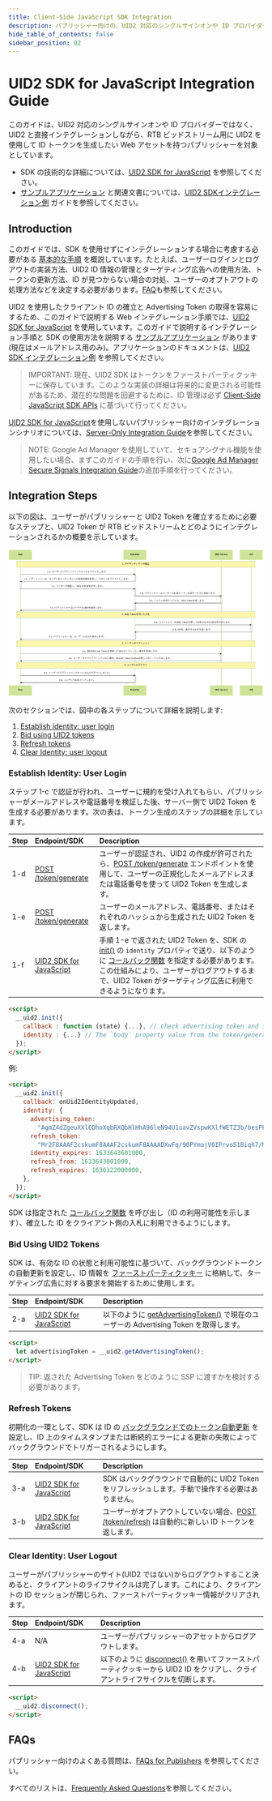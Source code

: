 ```yaml
---
title: Client-Side JavaScript SDK Integration
description: パブリッシャー向けの、UID2 対応のシングルサインオンや ID プロバイダーではなく、UID2 と直接インテグレーションしながら、RTB ビッドストリーム用に UID2 を使用して ID トークンを生成する方法。
hide_table_of_contents: false
sidebar_position: 02
---
```


# UID2 SDK for JavaScript Integration Guide

このガイドは、UID2 対応のシングルサインオンや ID プロバイダーではなく、UID2 と直接インテグレーションしながら、RTB ビッドストリーム用に UID2 を使用して ID トークンを生成したい Web アセットを持つパブリッシャーを対象としています。

- SDK の技術的な詳細については、[UID2 SDK for JavaScript](../sdks/client-side-identity.md) を参照してください。
- [サンプルアプリケーション](https://example-jssdk-integ.uidapi.com/) と関連文書については、[UID2 SDKインテグレーション例](https://github.com/IABTechLab/uid2-examples/blob/main/publisher/standard/README.md) ガイドを参照してください。

## Introduction

このガイドでは、SDK を使用せずにインテグレーションする場合に考慮する必要がある [基本的な手順](#integration-steps) を概説しています。たとえば、ユーザーログインとログアウトの実装方法、UID2 ID 情報の管理とターゲティング広告への使用方法、トークンの更新方法、ID が見つからない場合の対処、ユーザーのオプトアウトの処理方法などを決定する必要があります。[FAQ](#faqs)も参照してください。

UID2 を使用したクライアント ID の確立と Advertising Token の取得を容易にするため、このガイドで説明する Web インテグレーション手順では、[UID2 SDK for JavaScript](../sdks/client-side-identity.md) を使用しています。このガイドで説明するインテグレーション手順と SDK の使用方法を説明する [サンプルアプリケーション](https://example-jssdk-integ.uidapi.com/) があります(現在はメールアドレス用のみ)。アプリケーションのドキュメントは、[UID2 SDK インテグレーション例](https://github.com/IABTechLab/uid2-examples/blob/main/publisher/standard/README.md) を参照してください。

> IMPORTANT: 現在、UID2 SDK はトークンをファーストパーティクッキーに保存しています。このような実装の詳細は将来的に変更される可能性があるため、潜在的な問題を回避するために、ID 管理は必ず [Client-Side JavaScript SDK APIs](../sdks/client-side-identity.md#api-reference) に基づいて行ってください。

[UID2 SDK for JavaScript](../sdks/client-side-identity.md)を使用しないパブリッシャー向けのインテグレーションシナリオについては、[Server-Only Integration Guide](custom-publisher-integration.md)を参照してください。

> NOTE: Google Ad Manager を使用していて、セキュアシグナル機能を使用したい場合、まずこのガイドの手順を行い、次に[Google Ad Manager Secure Signals Integration Guide](google-ss-integration.md)の追加手順を行ってください。

## Integration Steps

以下の図は、ユーザーがパブリッシャーと UID2 Token を確立するために必要なステップと、UID2 Token が RTB ビッドストリームとどのようにインテグレーションされるかの概要を示しています。

![](images/publisher-flow-mermaid.png)

次のセクションでは、図中の各ステップについて詳細を説明します:

1.  [Establish identity: user login](#establish-identity-user-login)
2.  [Bid using UID2 tokens](#bid-using-uid2-tokens)
3.  [Refresh tokens](#refresh-tokens)
4.  [Clear Identity: user logout](#clear-identity-user-logout)

### Establish Identity: User Login

ステップ 1-c で認証が行われ、ユーザーに規約を受け入れてもらい、パブリッシャーがメールアドレスや電話番号を検証した後、サーバー側で UID2 Token を生成する必要があります。次の表は、トークン生成のステップの詳細を示しています。

| Step | Endpoint/SDK                                                       | Description                                                                                                                                                                                                                                                                                                                                                        |
| :--- | :----------------------------------------------------------------- | :----------------------------------------------------------------------------------------------------------------------------------------------------------------------------------------------------------------------------------------------------------------------------------------------------------------------------------------------------------------- |
| 1-d  | [POST /token/generate](../endpoints/post-token-generate.md)        | ユーザーが認証され、UID2 の作成が許可されたら、[POST /token/generate](../endpoints/post-token-generate.md) エンドポイントを使用して、ユーザーの正規化したメールアドレスまたは電話番号を使って UID2 Token を生成します。                                                                                                                                            |
| 1-e  | [POST /token/generate](../endpoints/post-token-generate.md)        | ユーザーのメールアドレス、電話番号、またはそれぞれのハッシュから生成された UID2 Token を返します。                                                                                                                                                                                                                                                                 |
| 1-f  | [UID2 SDK for JavaScript](../sdks/client-side-identity.md) | 手順 1-e で返された UID2 Token を、SDK の [init()](../sdks/client-side-identity.md#initopts-object-void) の `identity` プロパティで送り、以下のように [コールバック関数](../sdks/client-side-identity.md#callback-function) を指定する必要があります。この仕組みにより、ユーザーがログアウトするまで、UID2 Token がターゲティング広告に利用できるようになります。 |

```html
<script>
  __uid2.init({
    callback : function (state) {...}, // Check advertising token and its status within the passed state and initiate targeted advertising.
    identity : {...} // The `body` property value from the token/generate API response.
  });
</script>
```

例:

```html
<script>
  __uid2.init({
    callback: onUid2IdentityUpdated,
    identity: {
      advertising_token:
        "AgmZ4dZgeuXXl6DhoXqbRXQbHlHhA96leN94U1uavZVspwKXlfWETZ3b/besPFFvJxNLLySg4QEYHUAiyUrNncgnm7ppu0mi6wU2CW6hssiuEkKfstbo9XWgRUbWNTM+ewMzXXM8G9j8Q=",
      refresh_token:
        "Mr2F8AAAF2cskumF8AAAF2cskumF8AAAADXwFq/90PYmajV0IPrvo51Biqh7/M+JOuhfBY8KGUn//GsmZr9nf+jIWMUO4diOA92kCTF69JdP71Ooo+yF3V5yy70UDP6punSEGmhf5XSKFzjQssCtlHnKrJwqFGKpJkYA==",
      identity_expires: 1633643601000,
      refresh_from: 1633643001000,
      refresh_expires: 1636322000000,
    },
  });
</script>
```

SDK は指定された [コールバック関数](../sdks/client-side-identity.md#callback-function) を呼び出し（ID の利用可能性を示します）、確立した ID をクライアント側の入札に利用できるようにします。

### Bid Using UID2 Tokens

SDK は、有効な ID の状態と利用可能性に基づいて、バックグラウンドトークンの自動更新を設定し、ID 情報を [ファーストパーティクッキー](../sdks/client-side-identity.md#uid2-cookie-format) に格納して、ターゲティング広告に対する要求を開始するために使用します。

| Step | Endpoint/SDK                                                       | Description                                                                                                                                          |
| :--- | :----------------------------------------------------------------- | :--------------------------------------------------------------------------------------------------------------------------------------------------- |
| 2-a  | [UID2 SDK for JavaScript](../sdks/client-side-identity.md) | 以下のように [getAdvertisingToken()](../sdks/client-side-identity.md#getadvertisingtoken-string) で現在のユーザーの Advertising Token を取得します。 |

```html
<script>
  let advertisingToken = __uid2.getAdvertisingToken();
</script>
```

> TIP: 返された Advertising Token をどのように SSP に渡すかを検討する必要があります。

### Refresh Tokens

初期化の一環として、SDK は ID の [バックグラウンドでのトークン自動更新](../sdks/client-side-identity.md#background-token-auto-refresh) を設定し、ID 上のタイムスタンプまたは断続的エラーによる更新の失敗によってバックグラウンドでトリガーされるようにします。

| Step | Endpoint/SDK                                                       | Description                                                                                                                              |
| :--- | :----------------------------------------------------------------- | :--------------------------------------------------------------------------------------------------------------------------------------- |
| 3-a  | [UID2 SDK for JavaScript](../sdks/client-side-identity.md) | SDK はバックグラウンドで自動的に UID2 Token をリフレッシュします。手動で操作する必要はありません。                                       |
| 3-b  | [UID2 SDK for JavaScript](../sdks/client-side-identity.md) | ユーザーがオプトアウトしていない場合、[POST /token/refresh](../endpoints/post-token-refresh.md) は自動的に新しい ID トークンを返します。 |

### Clear Identity: User Logout

ユーザーがパブリッシャーのサイト(UID2 ではない)からログアウトすること決めると、クライアントのライフサイクルは完了します。これにより、クライアントの ID セッションが閉じられ、ファーストパーティクッキー情報がクリアされます。

| Step | Endpoint/SDK                                                       | Description                                                                                                                                                                      |
| :--- | :----------------------------------------------------------------- | :------------------------------------------------------------------------------------------------------------------------------------------------------------------------------- |
| 4-a  | N/A                                                                | ユーザーがパブリッシャーのアセットからログアウトします。                                                                                                                         |
| 4-b  | [UID2 SDK for JavaScript](../sdks/client-side-identity.md) | 以下のように [disconnect()](../sdks/client-side-identity.md#disconnect-void) を用いてファーストパーティクッキーから UID2 ID をクリアし、クライアントライフサイクルを切断します。 |

```html
<script>
  __uid2.disconnect();
</script>
```

## FAQs

パブリッシャー向けのよくある質問は、[FAQs for Publishers](../getting-started/gs-faqs.md#faqs-for-publishers) を参照してください。

すべてのリストは、[Frequently Asked Questions](../getting-started/gs-faqs.md)を参照してください。

